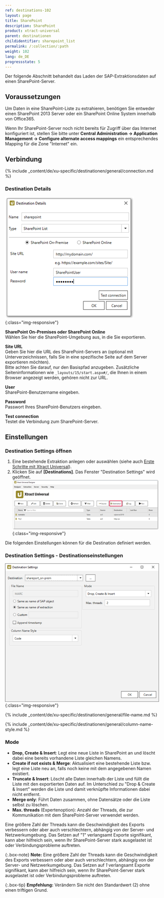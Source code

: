 ```yaml
---
ref: destinations-102
layout: page
title: SharePoint
description: SharePoint
product: xtract-universal
parent: destinationen
childidentifier: sharepoint_list
permalink: /:collection/:path
weight: 102
lang: de_DE
progressstate: 5
---
```


Der folgende Abschnitt behandelt das Laden der SAP-Extraktionsdaten auf einen SharePoint-Server.

## Voraussetzungen

Um Daten in eine SharePoint-Liste zu extrahieren, benötigen Sie entweder einen SharePoint 2013 Server oder ein SharePoint Online System innerhalb von Office365.

Wenn Ihr SharePoint-Server noch nicht bereits für Zugriff über das Internet konfiguriert ist, stellen Sie bitte unter  **Central Administration -> Application Management -> Configure alternate access mappings**  ein entsprechendes Mapping für die Zone "Internet" ein.

## Verbindung

{% include _content/de/xu-specific/destinationen/general/connection.md %}	

### Destination Details

![XU_Sharepoint_Dest](/img/content/XU_Sharepoint_Dest.png){:class="img-responsive"}


**SharePoint On-Premises oder SharePoint Online**<br>
Wählen Sie hier die SharePoint-Umgebung aus, in die Sie exportieren.

**Site URL**<br>
Geben Sie hier die URL des SharePoint-Servers an (optional mit Unterverzeichnissen, falls Sie in eine spezifische Seite auf dem Server exportieren möchten).<br>
Bitte achten Sie darauf, nur den Basispfad anzugeben. Zusätzliche Seiteninformationen wie `_layouts/15/start.aspx#/`, die Ihnen in einem Browser angezeigt werden, gehören nicht zur URL.

**User**<br>
SharePoint-Benutzername eingeben.

**Password**<br>
Passwort Ihres SharePoint-Benutzers eingeben.

**Test connection**<br>
Testet die Verbindung zum SharePoint-Server.

## Einstellungen

### Destination Settings öffnen

1. Eine bestehende Extraktion anlegen oder auswählen (siehe auch [Erste Schritte mit Xtract Universal](../erste-schritte/eine-neue-extraktion-anlegen)).
2. Klicken Sie auf **[Destinations]**. Das Fenster "Destination Settings" wird geöffnet.
![Destination-settings](/img/content/xu/xu_designer_destination.png){:class="img-responsive"}

Die folgenden Einstellungen können für die Destination definiert werden. 
  
### Destination Settings - Destinationseinstellungen

![SharePointExtractionSpecificSettings](/img/content/xu/SP_destination_settings.png){:class="img-responsive"}

{% include _content/de/xu-specific/destinationen/general/file-name.md %}

{% include _content/de/xu-specific/destinationen/general/column-name-style.md %}

### Mode

- **Drop, Create & Insert**:  Legt eine neue Liste in SharePoint an und löscht dabei eine bereits vorhandene Liste gleichen Namens.
- **Create if not exists & Merge**: Aktualisiert eine bestehende Liste bzw. legt eine Liste neu an, falls noch keine mit dem angegebenen Namen existiert.
- **Truncate & Insert**:  Löscht alle Daten innerhalb der Liste und füllt die Liste mit den exportierten Daten auf. Im Unterschied zu "Drop & Create & Insert" werden die Liste und damit verknüpfte Informationen dabei nicht entfernt.
- **Merge only**:  Führt Daten zusammen, ohne Datensätze oder die Liste selbst zu löschen.
- **Max. threads** (Expertenoption): Anzahl der Threads, die zur Kommunikation mit dem SharePoint-Server verwendet werden.

Eine größere Zahl der Threads kann die Geschwindigkeit des Exports verbessern oder aber auch verschlechtern, abhängig von der Server- und Netzwerkumgebung.
Das Setzen auf "1" verlangsamt Exporte signifikant, kann aber hilfreich sein, wenn Ihr SharePoint-Server stark ausgelastet ist oder Verbindungsprobleme auftreten. 
   
 
{:.box-note}
**Note:** Eine größere Zahl der Threads kann die Geschwindigkeit des Exports verbessern oder aber auch verschlechtern, abhängig von der Server- und Netzwerkumgebung.
 Das Setzen auf *1* verlangsamt Exporte signifikant, kann aber hilfreich sein, wenn Ihr SharePoint-Server stark ausgelastet ist oder Verbindungsprobleme auftreten. 
 
{:.box-tip}
**Empfehlung:** Verändern Sie nicht den Standardwert (2) ohne einen triftigen Grund.  

